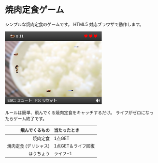 
# 焼肉定食ゲーム
シンプルな焼肉定食のゲームです。
HTML5 対応ブラウザで動作します。

![Flying Yakiniku](docs/play.png)

ルールは簡単、飛んでくる焼肉定食をキャッチするだけ。
ライフがゼロになったらゲーム終了です。

| 飛んでくるもの        | 当たったとき       |
| ---------------------:|:------------------ |
| 焼肉定食              | 1点GET             |
| 焼肉定食 (デリシャス) | 1点GET＆ライフ回復 |
| ほうちょう            | ライフ-1           |
